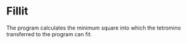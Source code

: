 # Fillit
The program calculates the minimum square into which the tetromino transferred to the program can fit.
